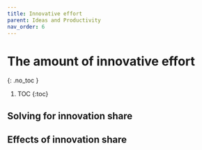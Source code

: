 ```yaml
---
title: Innovative effort
parent: Ideas and Productivity
nav_order: 6
---
```


# The amount of innovative effort
{: .no_toc }

1. TOC 
{:toc}

## Solving for innovation share

## Effects of innovation share